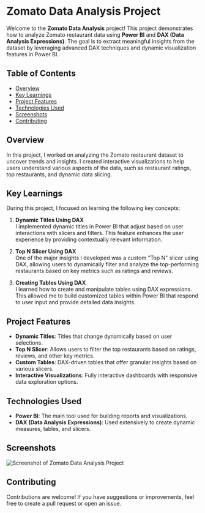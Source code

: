 # Zomato Data Analysis Project

Welcome to the **Zomato Data Analysis** project! This project demonstrates how to analyze Zomato restaurant data using **Power BI** and **DAX (Data Analysis Expressions)**. The goal is to extract meaningful insights from the dataset by leveraging advanced DAX techniques and dynamic visualization features in Power BI.

## Table of Contents
- [Overview](#overview)
- [Key Learnings](#key-learnings)
- [Project Features](#project-features)
- [Technologies Used](#technologies-used)
- [Screenshots](#screenshots)
- [Contributing](#contributing)

## Overview
In this project, I worked on analyzing the Zomato restaurant dataset to uncover trends and insights. I created interactive visualizations to help users understand various aspects of the data, such as restaurant ratings, top restaurants, and dynamic data slicing.

## Key Learnings
During this project, I focused on learning the following key concepts:

1. **Dynamic Titles Using DAX**  
   I implemented dynamic titles in Power BI that adjust based on user interactions with slicers and filters. This feature enhances the user experience by providing contextually relevant information.

2. **Top N Slicer Using DAX**  
   One of the major insights I developed was a custom "Top N" slicer using DAX, allowing users to dynamically filter and analyze the top-performing restaurants based on key metrics such as ratings and reviews.

3. **Creating Tables Using DAX**  
   I learned how to create and manipulate tables using DAX expressions. This allowed me to build customized tables within Power BI that respond to user input and provide detailed data insights.

## Project Features
- **Dynamic Titles**: Titles that change dynamically based on user selections.
- **Top N Slicer**: Allows users to filter the top restaurants based on ratings, reviews, and other key metrics.
- **Custom Tables**: DAX-driven tables that offer granular insights based on various slicers.
- **Interactive Visualizations**: Fully interactive dashboards with responsive data exploration options.

## Technologies Used
- **Power BI**: The main tool used for building reports and visualizations.
- **DAX (Data Analysis Expressions)**: Used extensively to create dynamic measures, tables, and slicers.

## Screenshots
![Screenshot of Zomato Data Analysis Project](https://github.com/user-attachments/assets/6e33e1a1-3c1d-4fd6-b389-125abccb198f)

## Contributing
Contributions are welcome! If you have suggestions or improvements, feel free to create a pull request or open an issue.
